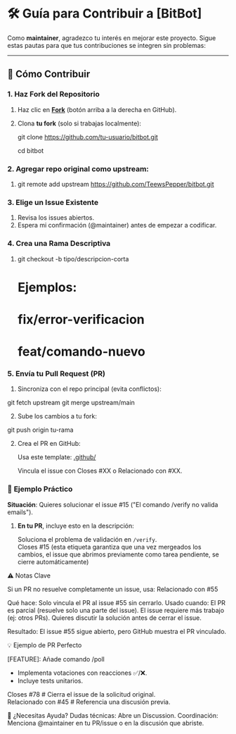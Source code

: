 # 🛠 Guía para Contribuir a [BitBot]

Como **maintainer**, agradezco tu interés en mejorar este proyecto. Sigue estas pautas para que tus contribuciones se integren sin problemas:

---

## 🚀 **Cómo Contribuir**

### 1. Haz Fork del Repositorio

1. Haz clic en **[Fork](https://github.com/TeewsPepper/bitbot/fork)** (botón arriba a la derecha en GitHub).  
2. Clona **tu fork** (solo si trabajas localmente):  
   
   git clone https://github.com/tu-usuario/bitbot.git
   
   cd bitbot
   
### 2. Agregar repo original como upstream:
  1. git remote add upstream https://github.com/TeewsPepper/bitbot.git


### 3. Elige un Issue Existente
   1. Revisa los issues abiertos.
   2. Espera mi confirmación (@maintainer) antes de empezar a codificar.



### 4. Crea una Rama Descriptiva

   1. git checkout -b tipo/descripcion-corta 
      # Ejemplos:  
      # fix/error-verificacion  
      # feat/comando-nuevo



### 5. Envía tu Pull Request (PR)

 1. Sincroniza con el repo principal (evita conflictos):

  git fetch upstream
  git merge upstream/main
  

   
 2. Sube los cambios a tu fork:

   git push origin tu-rama

2. Crea el PR en GitHub:

    Usa este template: [.github/](PULL_REQUEST_TEMPLATE.md)

    Vincula el issue con Closes #XX o Relacionado con #XX.
   

### 📌 **Ejemplo Práctico**  

**Situación**: Quieres solucionar el issue #15 ("El comando /verify no valida emails").  

1. **En tu PR**, incluye esto en la descripción:  
   
   Soluciona el problema de validación en `/verify`.  
   Closes #15 (esta etiqueta garantiza que una vez mergeados los cambios, el issue que abrimos previamente como tarea pendiente, se cierre automáticamente)

⚠️ Notas Clave
   
   Si un PR no resuelve completamente un issue, usa:
   Relacionado con #55 
  
   Qué hace:
     Solo vincula el PR al issue #55 sin cerrarlo.
    Usado cuando:
        El PR es parcial (resuelve solo una parte del issue).
        El issue requiere más trabajo (ej: otros PRs).
        Quieres discutir la solución antes de cerrar el issue.

Resultado: El issue #55 sigue abierto, pero GitHub muestra el PR vinculado.
   

💡 Ejemplo de PR Perfecto

[FEATURE]: Añade comando /poll  

- Implementa votaciones con reacciones ✅/❌.  
- Incluye tests unitarios.  

Closes #78  # Cierra el issue de la solicitud original.  
Relacionado con #45  # Referencia una discusión previa.  

💬 ¿Necesitas Ayuda?
      Dudas técnicas: Abre un Discussion.
      Coordinación: Menciona @maintainer en tu PR/issue o en la discusión que abriste.


    

   
